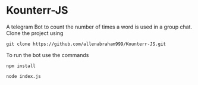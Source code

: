 # Kounterr-JS
A telegram Bot to count the number of times a word is used in a group chat.
Clone the project using 
```
git clone https://github.com/allenabraham999/Kounterr-JS.git
```

To run the bot use the commands
```
npm install
```
```
node index.js
```
